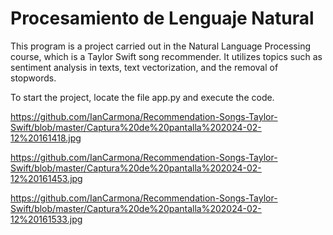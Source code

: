 # Procesamiento de Lenguaje Natural

This program is a project carried out in the Natural Language Processing course, which is a Taylor Swift song recommender. It utilizes topics such as sentiment analysis in texts, text vectorization, and the removal of stopwords.

To start the project, locate the file app.py and execute the code.


https://github.com/IanCarmona/Recommendation-Songs-Taylor-Swift/blob/master/Captura%20de%20pantalla%202024-02-12%20161418.jpg

https://github.com/IanCarmona/Recommendation-Songs-Taylor-Swift/blob/master/Captura%20de%20pantalla%202024-02-12%20161453.jpg

https://github.com/IanCarmona/Recommendation-Songs-Taylor-Swift/blob/master/Captura%20de%20pantalla%202024-02-12%20161533.jpg
